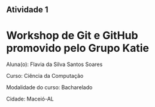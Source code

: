 ## Atividade 1

# Workshop de Git e GitHub promovido pelo Grupo Katie

<p>Aluna(o): Flavia da Silva Santos Soares</p>
<p>Curso: Ciência da Computação</p>
<p>Modalidade do curso: Bacharelado</p>
<p>Cidade: Maceió-AL</p>
